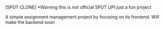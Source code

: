 [SPOT CLONE]
*Warning this is not official SPOT UPI just a fun project

A simple assignment management project by focusing on its frontend. Will make the backend soon 
